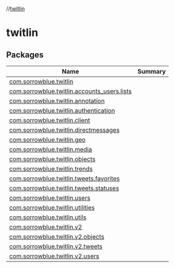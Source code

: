 //[twitlin](index.md)



# twitlin  


## Packages  
  
|  Name|  Summary| 
|---|---|
| <a name="com.sorrowblue.twitlin////PointingToDeclaration/"></a>[com.sorrowblue.twitlin](com.sorrowblue.twitlin/index.md) | 
| <a name="com.sorrowblue.twitlin.accounts_users.lists////PointingToDeclaration/"></a>[com.sorrowblue.twitlin.accounts_users.lists](com.sorrowblue.twitlin.accounts_users.lists/index.md) | 
| <a name="com.sorrowblue.twitlin.annotation////PointingToDeclaration/"></a>[com.sorrowblue.twitlin.annotation](com.sorrowblue.twitlin.annotation/index.md) | 
| <a name="com.sorrowblue.twitlin.authentication////PointingToDeclaration/"></a>[com.sorrowblue.twitlin.authentication](com.sorrowblue.twitlin.authentication/index.md) | 
| <a name="com.sorrowblue.twitlin.client////PointingToDeclaration/"></a>[com.sorrowblue.twitlin.client](com.sorrowblue.twitlin.client/index.md) | 
| <a name="com.sorrowblue.twitlin.directmessages////PointingToDeclaration/"></a>[com.sorrowblue.twitlin.directmessages](com.sorrowblue.twitlin.directmessages/index.md) | 
| <a name="com.sorrowblue.twitlin.geo////PointingToDeclaration/"></a>[com.sorrowblue.twitlin.geo](com.sorrowblue.twitlin.geo/index.md) | 
| <a name="com.sorrowblue.twitlin.media////PointingToDeclaration/"></a>[com.sorrowblue.twitlin.media](com.sorrowblue.twitlin.media/index.md) | 
| <a name="com.sorrowblue.twitlin.objects////PointingToDeclaration/"></a>[com.sorrowblue.twitlin.objects](com.sorrowblue.twitlin.objects/index.md) | 
| <a name="com.sorrowblue.twitlin.trends////PointingToDeclaration/"></a>[com.sorrowblue.twitlin.trends](com.sorrowblue.twitlin.trends/index.md) | 
| <a name="com.sorrowblue.twitlin.tweets.favorites////PointingToDeclaration/"></a>[com.sorrowblue.twitlin.tweets.favorites](com.sorrowblue.twitlin.tweets.favorites/index.md) | 
| <a name="com.sorrowblue.twitlin.tweets.statuses////PointingToDeclaration/"></a>[com.sorrowblue.twitlin.tweets.statuses](com.sorrowblue.twitlin.tweets.statuses/index.md) | 
| <a name="com.sorrowblue.twitlin.users////PointingToDeclaration/"></a>[com.sorrowblue.twitlin.users](com.sorrowblue.twitlin.users/index.md) | 
| <a name="com.sorrowblue.twitlin.utilities////PointingToDeclaration/"></a>[com.sorrowblue.twitlin.utilities](com.sorrowblue.twitlin.utilities/index.md) | 
| <a name="com.sorrowblue.twitlin.utils////PointingToDeclaration/"></a>[com.sorrowblue.twitlin.utils](com.sorrowblue.twitlin.utils/index.md) | 
| <a name="com.sorrowblue.twitlin.v2////PointingToDeclaration/"></a>[com.sorrowblue.twitlin.v2](com.sorrowblue.twitlin.v2/index.md) | 
| <a name="com.sorrowblue.twitlin.v2.objects////PointingToDeclaration/"></a>[com.sorrowblue.twitlin.v2.objects](com.sorrowblue.twitlin.v2.objects/index.md) | 
| <a name="com.sorrowblue.twitlin.v2.tweets////PointingToDeclaration/"></a>[com.sorrowblue.twitlin.v2.tweets](com.sorrowblue.twitlin.v2.tweets/index.md) | 
| <a name="com.sorrowblue.twitlin.v2.users////PointingToDeclaration/"></a>[com.sorrowblue.twitlin.v2.users](com.sorrowblue.twitlin.v2.users/index.md) | 

